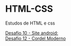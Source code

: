 # HTML-CSS
Estudos de HTML e css

<a href="https://diogovaladao.github.io/html-css/Desafios/desafio10/android.html" target="_blank">Desafio 10 - Site android:</a> <br>
<a href="https://diogovaladao.github.io/html-css/desafios/desafio12/index.html" target="blank">Desafio 12 - Cordel Moderno</a>
